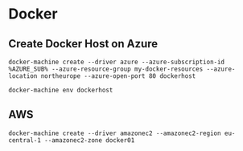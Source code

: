 # Docker

## Create Docker Host on Azure

`docker-machine create --driver azure --azure-subscription-id %AZURE_SUB% --azure-resource-group my-docker-resources --azure-location northeurope --azure-open-port 80 dockerhost`

`docker-machine env dockerhost`

## AWS
`docker-machine create --driver amazonec2 --amazonec2-region eu-central-1 --amazonec2-zone docker01`